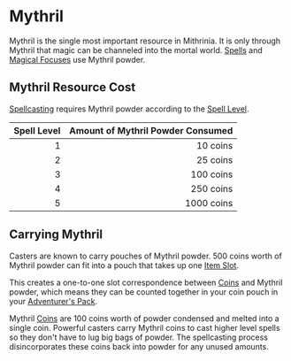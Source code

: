 # Mythril

Mythril is the single most important resource in Mithrinia. It is only through Mythril that magic can be channeled into the mortal world. [Spells](../Spells.md) and [Magical Focuses](Magical%20Focus.md) use Mythril powder.

## Mythril Resource Cost

[Spellcasting](Spellcasting.md) requires Mythril powder according to the [Spell Level](../Spells/Spell%20Level.md).

| Spell Level | Amount of Mythril Powder Consumed |
| ----------: | --------------------------------: |
|           1 |                          10 coins |
|           2 |                          25 coins |
|           3 |                         100 coins |
|           4 |                         250 coins |
|           5 |                        1000 coins |

## Carrying Mythril

Casters are known to carry pouches of Mythril powder. 500 coins worth of Mythril powder can fit into a pouch that takes up one [Item Slot](../../Player%20Characters/Derived%20Statistics/Item%20Slots.md).

This creates a one-to-one slot correspondence between [Coins](../../Resources%20for%20GMs/Economy/Coins.md) and Mythril powder, which means they can be counted together in your coin pouch in your [Adventurer's Pack](../../Items%20and%20Gear/Gear/100%20Coins/Adventurer's%20Pack.md).

Mythril [Coins](../../Resources%20for%20GMs/Economy/Coins.md#Imperial%20Currency%20and%20Availability) are 100 coins worth of powder condensed and melted into a single coin. Powerful casters carry Mythril coins to cast higher level spells so they don't have to lug big bags of powder. The spellcasting process disincorporates these coins back into powder for any unused amounts.
